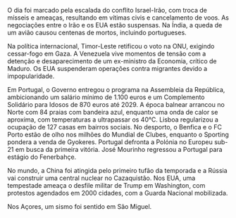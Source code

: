 O dia foi marcado pela escalada do conflito Israel-Irão, com troca de mísseis e ameaças, resultando em vítimas civis e cancelamento de voos. As negociações entre o Irão e os EUA estão suspensas. Na Índia, a queda de um avião causou centenas de mortos, incluindo portugueses.

Na política internacional, Timor-Leste retificou o voto na ONU, exigindo cessar-fogo em Gaza. A Venezuela vive momentos de tensão com a detenção e desaparecimento de um ex-ministro da Economia, crítico de Maduro. Os EUA suspenderam operações contra migrantes devido a impopularidade.

Em Portugal, o Governo entregou o programa na Assembleia da República, ambicionando um salário mínimo de 1.100 euros e um Complemento Solidário para Idosos de 870 euros até 2029. A época balnear arrancou no Norte com 84 praias com bandeira azul, enquanto uma onda de calor se aproxima, com temperaturas a ultrapassar os 40°C. Lisboa regularizou a ocupação de 127 casas em bairros sociais. No desporto, o Benfica e o FC Porto estão de olho nos milhões do Mundial de Clubes, enquanto o Sporting pondera a venda de Gyokeres. Portugal defronta a Polónia no Europeu sub-21 em busca da primeira vitória. José Mourinho regressou a Portugal para estágio do Fenerbahçe.

No mundo, a China foi atingida pelo primeiro tufão da temporada e a Rússia vai construir uma central nuclear no Cazaquistão. Nos EUA, uma tempestade ameaça o desfile militar de Trump em Washington, com protestos agendados em 2000 cidades, com a Guarda Nacional mobilizada.

Nos Açores, um sismo foi sentido em São Miguel.